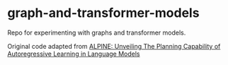 # graph-and-transformer-models
Repo for experimenting with graphs and transformer models.

Original code adapted from [ALPINE: Unveiling The Planning Capability of Autoregressive Learning in Language Models](https://openreview.net/forum?id=WFbZusv14E)
